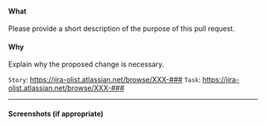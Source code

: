#### What

Please provide a short description of the purpose of this pull request.

#### Why

Explain why the proposed change is necessary.

`Story`: https://jira-olist.atlassian.net/browse/XXX-###
`Task`: https://jira-olist.atlassian.net/browse/XXX-###

---

#### Screenshots (if appropriate)

